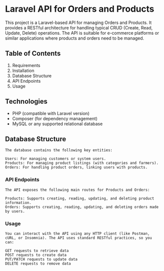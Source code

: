 # Laravel API for Orders and Products

This project is a Laravel-based API for managing Orders and Products. It provides a RESTful architecture for handling typical CRUD (Create, Read, Update, Delete) operations. The API is suitable for e-commerce platforms or similar applications where products and orders need to be managed.

## Table of Contents
1. Requirements
2. Installation
3. Database Structure
4. API Endpoints
5. Usage

## Technologies

- PHP (compatible with Laravel version)
- Composer (for dependency management)
- MySQL or any supported relational database

## Database Structure
    The database contains the following key entities:

    Users: For managing customers or system users.
    Products: For managing product listings (with categories and farmers).
    Orders: For handling product orders, linking users with products.
### API Endpoints
    The API exposes the following main routes for Products and Orders:

    Products: Supports creating, reading, updating, and deleting product information.
    Orders: Supports creating, reading, updating, and deleting orders made by users.
### Usage
    You can interact with the API using any HTTP client (like Postman, cURL, or Insomnia). The API uses standard RESTful practices, so you can:
    
    GET requests to retrieve data
    POST requests to create data
    PUT/PATCH requests to update data
    DELETE requests to remove data




